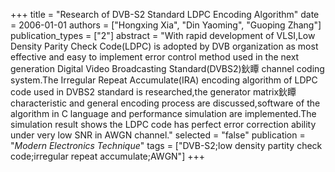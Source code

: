+++
title = "Research of DVB-S2 Standard LDPC Encoding Algorithm"
date = 2006-01-01
authors = ["Hongxing Xia", "Din Yaoming", "Guoping Zhang"]
publication_types = ["2"]
abstract = "With rapid development of VLSI,Low Density Parity Check Code(LDPC) is adopted by DVB organization as most effective and easy to implement error control method used in the next generation Digital Video Broadcasting Standard(DVBS2)鈥瞫 channel coding system.The Irregular Repeat Accumulate(IRA) encoding algorithm of LDPC code used in DVBS2 standard is researched,the generator matrix鈥瞫 characteristic and general encoding process are discussed,software of the algorithm in C language and performance simulation are implemented.The simulation result shows the LDPC code has perfect error correction ability under very low SNR in AWGN channel."
selected = "false"
publication = "*Modern Electronics Technique*"
tags = ["DVB-S2;low density partity check code;irregular repeat accumulate;AWGN"]
+++

